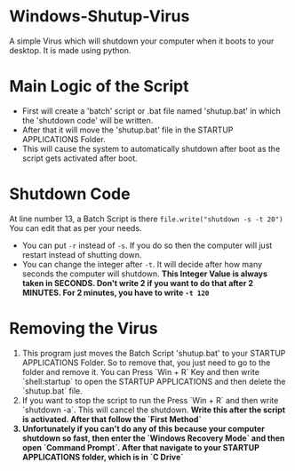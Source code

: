 # Windows-Shutup-Virus
A simple Virus which will shutdown your computer when it boots to your desktop. It is made using python.

# Main Logic of the Script
- First will create a 'batch' script or .bat file named 'shutup.bat' in which the 'shutdown code' will be written. 
- After that it will move the 'shutup.bat' file in the STARTUP APPLICATIONS Folder.
- This will cause the system to automatically shutdown after boot as the script gets activated after boot.

# Shutdown Code
At line number 13, a Batch Script is there `file.write("shutdown -s -t 20")` <br>
You can edit that as per your needs. <br>
- You can put `-r` instead of `-s`. If you do so then the computer will just restart instead of shutting down.
- You can change the integer after `-t`. It will decide after how many seconds the computer will shutdown. <b>This Integer Value is always taken in SECONDS. Don't write 2 if you want to do that after 2 MINUTES. For 2 minutes, you have to write `-t 120`</b>

# Removing the Virus
<ol>
   <li> This program just moves the Batch Script 'shutup.bat' to your STARTUP APPLICATIONS  Folder. So to remove that, you just need to go to the folder and remove it. You can Press `Win + R` Key and then write `shell:startup` to open the STARTUP APPLICATIONS and then delete the `shutup.bat` file.</li>
   <li> If you want to stop the script to run the Press `Win + R` and then write `shutdown -a`. This will cancel the shutdown. <b> Write this after the script is activated. After that follow the `First Method`</li>
    <li> Unfortunately if you can't do any of this because your computer shutdown so fast, then enter the `Windows Recovery Mode` and then open `Command Prompt`. After that navigate to your STARTUP APPLICATIONS folder, which is in `C Drive`
</ol>
